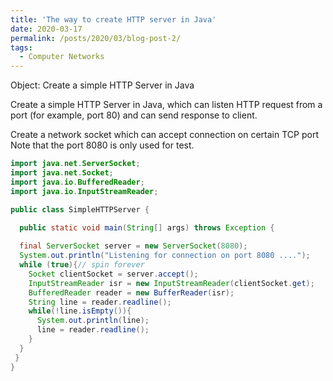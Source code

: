```yaml
---
title: 'The way to create HTTP server in Java'
date: 2020-03-17
permalink: /posts/2020/03/blog-post-2/
tags:
  - Computer Networks
---
```


Object: Create a simple HTTP Server in Java

Create a simple HTTP Server in Java, which can listen HTTP request from a port (for example, port 80) and can send response to client.





Create a network socket which can accept connection on certain TCP port
Note that the port 8080 is only used for test.

```java
import java.net.ServerSocket;
import java.net.Socket;
import java.io.BufferedReader;
import java.io.InputStreamReader;

public class SimpleHTTPServer { 

  public static void main(String[] args) throws Exception { 
  
  final ServerSocket server = new ServerSocket(8080); 
  System.out.println("Listening for connection on port 8080 ...."); 
  while (true){// spin forever
    Socket clientSocket = server.accept();
    InputStreamReader isr = new InputStreamReader(clientSocket.get);      //Get method.
    BufferedReader reader = new BufferReader(isr);                        //Create a buffer in the clent side.
    String line = reader.readline();                                      //Read line by line.
    while(!line.isEmpty()){
      System.out.println(line);
      line = reader.readline();
    }
  }
 } 
}
```


